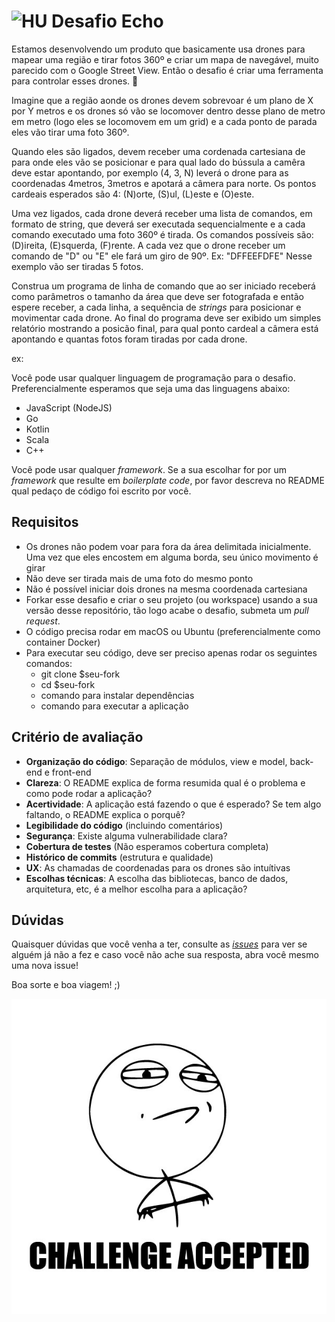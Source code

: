 # <img src="https://avatars1.githubusercontent.com/u/7063040?v=4&s=200.jpg" alt="HU" width="24" /> Desafio Echo

Estamos desenvolvendo um produto que basicamente usa drones para mapear uma região e tirar fotos 360º e criar um mapa de navegável, muito parecido com o Google Street View. Então o desafio é criar uma ferramenta para controlar esses drones. 🚁

Imagine que a região aonde os drones devem sobrevoar é um plano de X por Y metros e os drones só vão se locomover dentro desse plano de metro em metro (logo eles se locomovem em um grid) e a cada ponto de parada eles vão tirar uma foto 360º.

Quando eles são ligados, devem receber uma cordenada cartesiana de para onde eles vão se posicionar e para qual lado do bússula a camêra deve estar apontando, por exemplo (4, 3, N) leverá o drone para as coordenadas 4metros, 3metros e apotará a câmera para norte. Os pontos cardeais esperados são 4: (N)orte, (S)ul, (L)este e (O)este.

Uma vez ligados, cada drone deverá receber uma lista de comandos, em formato de string, que deverá ser executada sequencialmente e a cada comando executado uma foto 360º é tirada. Os comandos possíveis são: (D)ireita, (E)squerda, (F)rente. A cada vez que o drone receber um comando de "D" ou "E" ele fará um giro de 90º. Ex: "DFFEEFDFE" Nesse exemplo vão ser tiradas 5 fotos.

Construa um programa de linha de comando que ao ser iniciado receberá como parâmetros o tamanho da área que deve ser fotografada e então espere receber, a cada linha, a sequência de *strings* para posicionar e movimentar cada drone. Ao final do programa deve ser exibido um simples relatório mostrando a posicão final, para qual ponto cardeal a câmera está apontando e quantas fotos foram tiradas por cada drone.

ex:


Você pode usar qualquer linguagem de programação para o desafio. Preferencialmente esperamos que seja uma das linguagens abaixo:
- JavaScript (NodeJS)
- Go
- Kotlin
- Scala
- C++

Você pode usar qualquer _framework_. Se a sua escolhar for por um _framework_ que resulte em _boilerplate code_, por favor descreva no README qual pedaço de código foi escrito por você.

## Requisitos
- Os drones não podem voar para fora da área delimitada inicialmente. Uma vez que eles encostem em alguma borda, seu único movimento é girar
- Não deve ser tirada mais de uma foto do mesmo ponto
- Não é possível iniciar dois drones na mesma coordenada cartesiana
- Forkar esse desafio e criar o seu projeto (ou workspace) usando a sua versão desse repositório, tão logo acabe o desafio, submeta um *pull request*.
- O código precisa rodar em macOS ou Ubuntu (preferencialmente como container Docker)
- Para executar seu código, deve ser preciso apenas rodar os seguintes comandos:
  - git clone $seu-fork
  - cd $seu-fork
  - comando para instalar dependências
  - comando para executar a aplicação



## Critério de avaliação

- **Organização do código**: Separação de módulos, view e model, back-end e front-end
- **Clareza**: O README explica de forma resumida qual é o problema e como pode rodar a aplicação?
- **Acertividade**: A aplicação está fazendo o que é esperado? Se tem algo faltando, o README explica o porquê?
- **Legibilidade do código** (incluindo comentários)
- **Segurança**: Existe alguma vulnerabilidade clara?
- **Cobertura de testes** (Não esperamos cobertura completa)
- **Histórico de commits** (estrutura e qualidade)
- **UX**: As chamadas de coordenadas para os drones são intuítivas
- **Escolhas técnicas**: A escolha das bibliotecas, banco de dados, arquitetura, etc, é a melhor escolha para a aplicação?

## Dúvidas

Quaisquer dúvidas que você venha a ter, consulte as [_issues_](https://github.com/HotelUrbano/challenge-beta/issues) para ver se alguém já não a fez e caso você não ache sua resposta, abra você mesmo uma nova issue!

Boa sorte e boa viagem! ;)

<p align="center">
  <img src="ca.jpg" alt="Challange accepted" />
</p>
